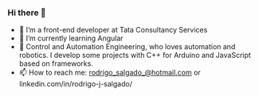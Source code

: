 ### Hi there 👋

- 🔭 I’m a front-end developer at Tata Consultancy Services
- 🌱 I’m currently learning Angular
- 💬 Control and Automation Engineering, who loves automation and robotics. I develop some projects with C++ for Arduino and JavaScript based on frameworks.
- 📫 How to reach me: rodrigo_salgado_@hotmail.com or linkedin.com/in/rodrigo-j-salgado/


